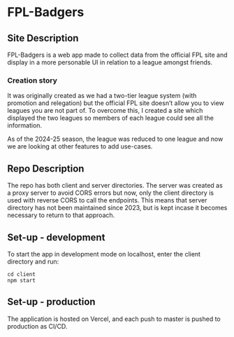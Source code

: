 # FPL-Badgers
## Site Description
FPL-Badgers is a web app made to collect data from the official FPL site and display in a more personable UI in relation to a league amongst friends. 

### Creation story
It was originally created as we had a two-tier league system (with promotion and relegation) but the official FPL site doesn’t allow you to view leagues you are not part of. To overcome this, I created a site which displayed the two leagues so members of each league could see all the information. 

As of the 2024-25 season, the league was reduced to one league and now we are looking at other features to add use-cases.

## Repo Description
The repo has both client and server directories. The server was created as a proxy server to avoid CORS errors but now, only the client directory is used with reverse CORS to call the endpoints. This means that server directory has not been maintained since 2023, but is kept incase it becomes necessary to return to that approach. 

## Set-up - development
To start the app in development mode on localhost, enter the client directory and run:
```
cd client
npm start
```

## Set-up - production
The application is hosted on Vercel, and each push to master is pushed to production as CI/CD.
